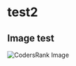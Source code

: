# test2

## Image test
![CodersRank Image](https://cr-ss-service.azurewebsites.net/api/ScreenShot?widget=summary&username=murznn)
